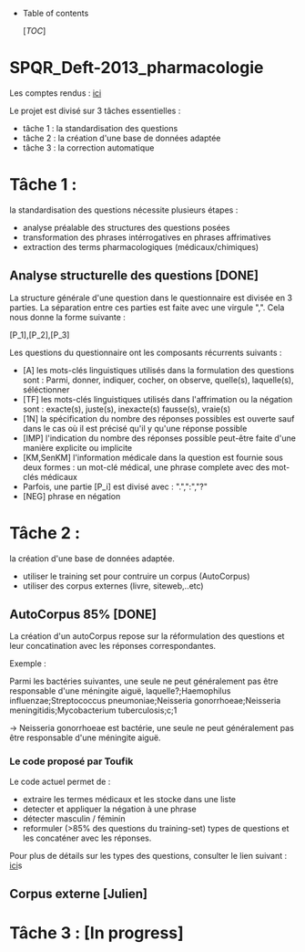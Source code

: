 * Table of contents
  
  [_TOC_]

# SPQR_Deft-2013_pharmacologie

Les comptes rendus : [ici](./CompteRendu.md)

Le projet est divisé sur 3 tâches essentielles : 
- tâche 1 : la standardisation des questions
- tâche 2 : la création d'une base de données adaptée
- tâche 3 : la correction automatique 

# Tâche 1 : 

la standardisation des questions nécessite plusieurs étapes : 
- analyse préalable des structures des questions posées
- transformation des phrases intérrogatives en phrases affrimatives
- extraction des terms pharmacologiques (médicaux/chimiques)

## Analyse structurelle des questions [DONE]

La structure générale d'une question dans le questionnaire est divisée en 3 parties. La séparation entre ces parties est faite avec une 
virgule ",". Cela nous donne la forme suivante : 

[P_1],[P_2],[P_3]

Les questions du questionnaire ont les composants récurrents suivants : 

- [A]  les mots-clés linguistiques utilisés dans la formulation des questions sont : Parmi, donner, indiquer, cocher, on observe, quelle(s), laquelle(s), séléctionner
- [TF] les mots-clés linguistiques utilisés dans l'affrimation ou la négation sont : exacte(s), juste(s), inexacte(s) fausse(s), vraie(s)
- [1N] la spécification du nombre des réponses possibles est ouverte sauf dans le cas où il est précisé qu'il y qu'une réponse possible
- [IMP] l'indication du nombre des réponses possible peut-être faite d'une manière explicite ou implicite
- [KM,SenKM] l'information médicale dans la question est fournie sous deux formes : un mot-clé médical, une phrase complete avec des mot-clés médicaux
- Parfois, une partie [P_i] est divisé avec : ".",":","?"
- [NEG] phrase en négation


# Tâche 2 : 

la création d'une base de données adaptée.

- utiliser le training set pour contruire un corpus (AutoCorpus)
- utiliser des corpus externes (livre, siteweb,..etc)

## AutoCorpus 85% [DONE] 

La création d'un autoCorpus repose sur la réformulation des questions et leur concatination avec les réponses correspondantes.

Exemple : 

Parmi les bactéries suivantes, une seule ne peut généralement pas être responsable d'une méningite aiguë, laquelle?;Haemophilus influenzae;Streptococcus pneumoniae;Neisseria gonorrhoeae;Neisseria meningitidis;Mycobacterium tuberculosis;c;1

-> Neisseria gonorrhoeae est bactérie, une seule ne peut généralement pas être responsable d'une méningite aiguë.


### Le code proposé par Toufik 
Le code actuel permet de :
- extraire les termes médicaux et les stocke dans une liste 
- detecter et appliquer la négation à une phrase
- détecter masculin / féminin 
- reformuler (>85% des questions du training-set) types de questions et les concaténer avec les réponses. 

Pour plus de détails sur les types des questions, consulter le lien suivant : [ici](./team_TB/note.md)s

## Corpus externe [Julien] 


# Tâche 3 : [In progress]




